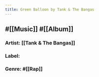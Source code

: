 ```yaml
---
title: Green Balloon by Tank & The Bangas
---
```


## #[[Music]] #[[Album]]
### Artist: [[Tank & The Bangas]]

### Label:

### Genre: #[[Rap]]
